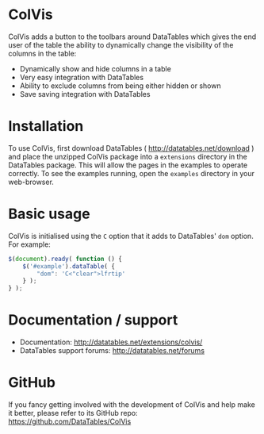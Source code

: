 # ColVis

ColVis adds a button to the toolbars around DataTables which gives the end user of the table the ability to dynamically
change the visibility of the columns in the table:

* Dynamically show and hide columns in a table
* Very easy integration with DataTables
* Ability to exclude columns from being either hidden or shown
* Save saving integration with DataTables

# Installation

To use ColVis, first download DataTables ( http://datatables.net/download ) and place the unzipped ColVis package into
a `extensions` directory in the DataTables package. This will allow the pages in the examples to operate correctly. To
see the examples running, open the `examples` directory in your web-browser.

# Basic usage

ColVis is initialised using the `C` option that it adds to DataTables' `dom` option. For example:

```js
$(document).ready( function () {
    $('#example').dataTable( {
        "dom": 'C<"clear">lfrtip'
    } );
} );
```

# Documentation / support

* Documentation: http://datatables.net/extensions/colvis/
* DataTables support forums: http://datatables.net/forums

# GitHub

If you fancy getting involved with the development of ColVis and help make it better, please refer to its GitHub
repo: https://github.com/DataTables/ColVis

